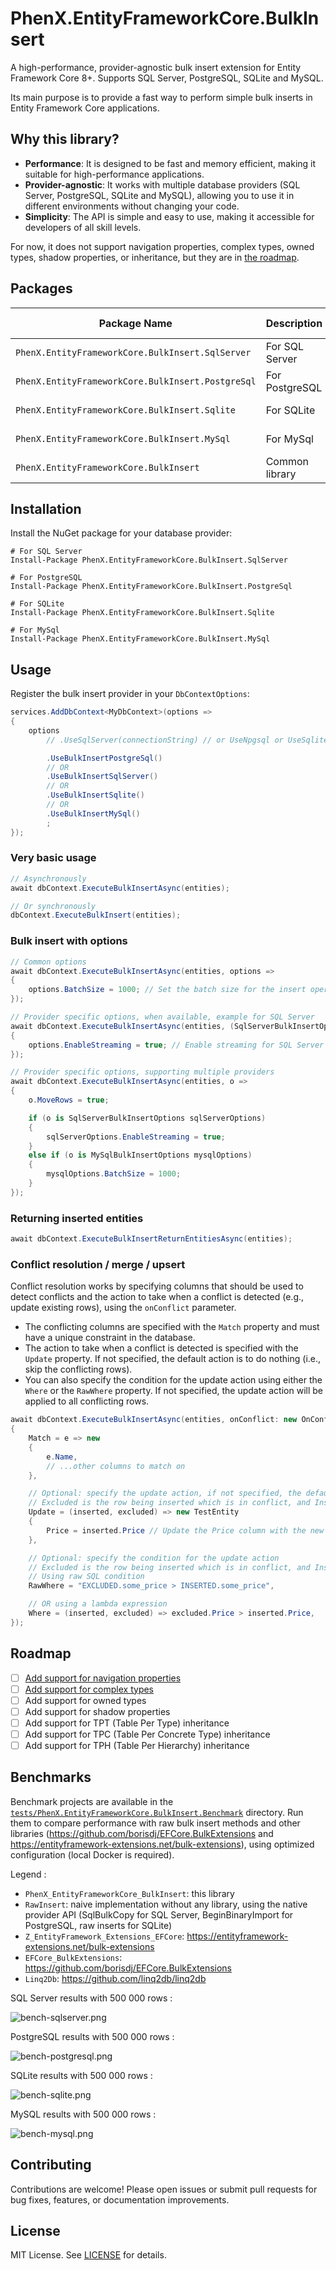 # PhenX.EntityFrameworkCore.BulkInsert

A high-performance, provider-agnostic bulk insert extension for Entity Framework Core 8+. Supports SQL Server, PostgreSQL, SQLite and MySQL.

Its main purpose is to provide a fast way to perform simple bulk inserts in Entity Framework Core applications.

## Why this library?

- **Performance**: It is designed to be fast and memory efficient, making it suitable for high-performance applications.
- **Provider-agnostic**: It works with multiple database providers (SQL Server, PostgreSQL, SQLite and MySQL), allowing you to use it in different environments without changing your code.
- **Simplicity**: The API is simple and easy to use, making it accessible for developers of all skill levels.

For now, it does not support navigation properties, complex types, owned types, shadow properties, or inheritance,
but they are in [the roadmap](#roadmap).

## Packages

| Package Name                                      | Description    | NuGet Link                                                                                                                                                                     |
|---------------------------------------------------|----------------|--------------------------------------------------------------------------------------------------------------------------------------------------------------------------------|
| `PhenX.EntityFrameworkCore.BulkInsert.SqlServer`  | For SQL Server | [![NuGet](https://img.shields.io/nuget/v/PhenX.EntityFrameworkCore.BulkInsert.SqlServer.svg)](https://www.nuget.org/packages/PhenX.EntityFrameworkCore.BulkInsert.SqlServer)   |
| `PhenX.EntityFrameworkCore.BulkInsert.PostgreSql` | For PostgreSQL | [![NuGet](https://img.shields.io/nuget/v/PhenX.EntityFrameworkCore.BulkInsert.PostgreSql.svg)](https://www.nuget.org/packages/PhenX.EntityFrameworkCore.BulkInsert.PostgreSql) |
| `PhenX.EntityFrameworkCore.BulkInsert.Sqlite`     | For SQLite     | [![NuGet](https://img.shields.io/nuget/v/PhenX.EntityFrameworkCore.BulkInsert.Sqlite.svg)](https://www.nuget.org/packages/PhenX.EntityFrameworkCore.BulkInsert.Sqlite)         |
| `PhenX.EntityFrameworkCore.BulkInsert.MySql`      | For MySql      | [![NuGet](https://img.shields.io/nuget/v/PhenX.EntityFrameworkCore.BulkInsert.Sqlite.svg)](https://www.nuget.org/packages/PhenX.EntityFrameworkCore.BulkInsert.MySql)          |
| `PhenX.EntityFrameworkCore.BulkInsert`            | Common library | [![NuGet](https://img.shields.io/nuget/v/PhenX.EntityFrameworkCore.BulkInsert.svg)](https://www.nuget.org/packages/PhenX.EntityFrameworkCore.BulkInsert)                       |

## Installation

Install the NuGet package for your database provider:

```shell
# For SQL Server
Install-Package PhenX.EntityFrameworkCore.BulkInsert.SqlServer

# For PostgreSQL
Install-Package PhenX.EntityFrameworkCore.BulkInsert.PostgreSql

# For SQLite
Install-Package PhenX.EntityFrameworkCore.BulkInsert.Sqlite

# For MySql
Install-Package PhenX.EntityFrameworkCore.BulkInsert.MySql
```

## Usage

Register the bulk insert provider in your `DbContextOptions`:

```csharp
services.AddDbContext<MyDbContext>(options =>
{
    options
        // .UseSqlServer(connectionString) // or UseNpgsql or UseSqlite, as appropriate

        .UseBulkInsertPostgreSql()
        // OR
        .UseBulkInsertSqlServer()
        // OR
        .UseBulkInsertSqlite()
        // OR
        .UseBulkInsertMySql()
        ;
});
```

### Very basic usage

```csharp
// Asynchronously
await dbContext.ExecuteBulkInsertAsync(entities);

// Or synchronously
dbContext.ExecuteBulkInsert(entities);
```

### Bulk insert with options

```csharp
// Common options
await dbContext.ExecuteBulkInsertAsync(entities, options =>
{
    options.BatchSize = 1000; // Set the batch size for the insert operation, the default value is different for each provider
});

// Provider specific options, when available, example for SQL Server
await dbContext.ExecuteBulkInsertAsync(entities, (SqlServerBulkInsertOptions o) => // <<< here specify the SQL Server options class
{
    options.EnableStreaming = true; // Enable streaming for SQL Server
});

// Provider specific options, supporting multiple providers
await dbContext.ExecuteBulkInsertAsync(entities, o =>
{
    o.MoveRows = true;

    if (o is SqlServerBulkInsertOptions sqlServerOptions)
    {
        sqlServerOptions.EnableStreaming = true;
    }
    else if (o is MySqlBulkInsertOptions mysqlOptions)
    {
        mysqlOptions.BatchSize = 1000;
    }
});
```

### Returning inserted entities

```csharp
await dbContext.ExecuteBulkInsertReturnEntitiesAsync(entities);
```

### Conflict resolution / merge / upsert

Conflict resolution works by specifying columns that should be used to detect conflicts and the action to take when
a conflict is detected (e.g., update existing rows), using the `onConflict` parameter.

 * The conflicting columns are specified with the `Match` property and must have a unique constraint in the database.
 * The action to take when a conflict is detected is specified with the `Update` property. If not specified, the default action is to do nothing (i.e., skip the conflicting rows).
 * You can also specify the condition for the update action using either the `Where` or the `RawWhere` property. If not specified, the update action will be applied to all conflicting rows.

```csharp
await dbContext.ExecuteBulkInsertAsync(entities, onConflict: new OnConflictOptions<TestEntity>
{
    Match = e => new
    {
        e.Name,
        // ...other columns to match on
    },

    // Optional: specify the update action, if not specified, the default action is to do nothing
    // Excluded is the row being inserted which is in conflict, and Inserted is the row already in the database.
    Update = (inserted, excluded) => new TestEntity
    {
        Price = inserted.Price // Update the Price column with the new value
    },

    // Optional: specify the condition for the update action
    // Excluded is the row being inserted which is in conflict, and Inserted is the row already in the database.
    // Using raw SQL condition
    RawWhere = "EXCLUDED.some_price > INSERTED.some_price",

    // OR using a lambda expression
    Where = (inserted, excluded) => excluded.Price > inserted.Price,
});
```

## Roadmap

- [ ] [Add support for navigation properties](https://github.com/PhenX/PhenX.EntityFrameworkCore.BulkInsert/issues/2)
- [ ] [Add support for complex types](https://github.com/PhenX/PhenX.EntityFrameworkCore.BulkInsert/issues/3)
- [ ] Add support for owned types
- [ ] Add support for shadow properties
- [ ] Add support for TPT (Table Per Type) inheritance
- [ ] Add support for TPC (Table Per Concrete Type) inheritance
- [ ] Add support for TPH (Table Per Hierarchy) inheritance

## Benchmarks

Benchmark projects are available in the [`tests/PhenX.EntityFrameworkCore.BulkInsert.Benchmark`](tests/PhenX.EntityFrameworkCore.BulkInsert.Benchmark/LibComparator.cs) directory.
Run them to compare performance with raw bulk insert methods and other libraries (https://github.com/borisdj/EFCore.BulkExtensions
and https://entityframework-extensions.net/bulk-extensions), using optimized configuration (local Docker is required).

Legend :
 * `PhenX_EntityFrameworkCore_BulkInsert`: this library
 * `RawInsert`: naive implementation without any library, using the native provider API (SqlBulkCopy for SQL Server, BeginBinaryImport for PostgreSQL, raw inserts for SQLite)
 * `Z_EntityFramework_Extensions_EFCore`: https://entityframework-extensions.net/bulk-extensions
 * `EFCore_BulkExtensions`: https://github.com/borisdj/EFCore.BulkExtensions
 * `Linq2Db`: https://github.com/linq2db/linq2db

SQL Server results with 500 000 rows :

![bench-sqlserver.png](https://raw.githubusercontent.com/PhenX/PhenX.EntityFrameworkCore.BulkInsert/refs/heads/main/images/bench-sqlserver.png)

PostgreSQL results with 500 000 rows :

![bench-postgresql.png](https://raw.githubusercontent.com/PhenX/PhenX.EntityFrameworkCore.BulkInsert/refs/heads/main/images/bench-postgresql.png)

SQLite results with 500 000 rows :

![bench-sqlite.png](https://raw.githubusercontent.com/PhenX/PhenX.EntityFrameworkCore.BulkInsert/refs/heads/main/images/bench-sqlite.png)

MySQL results with 500 000 rows :

![bench-mysql.png](https://raw.githubusercontent.com/PhenX/PhenX.EntityFrameworkCore.BulkInsert/refs/heads/main/images/bench-mysql.png)

## Contributing

Contributions are welcome! Please open issues or submit pull requests for bug fixes, features, or documentation improvements.

## License

MIT License. See [LICENSE](LICENSE) for details.
